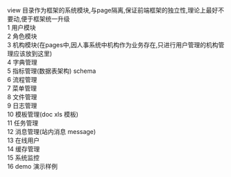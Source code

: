 view 目录作为框架的系统模块,与page隔离,保证前端框架的独立性,理论上最好不要动,便于框架统一升级
<br>
1 用户模块
<br>
2 角色模块
<br>
3 机构模块(在pages中,因人事系统中机构作为业务存在,只进行用户管理的机构管理应该放到这里)
<br>
4 字典管理
<br>
5 指标管理(数据表架构) schema
<br>
6 流程管理
<br>
7 菜单管理
<br>
8 文件管理
<br>
9 日志管理
<br>
10 模板管理(doc xls 模板)
<br>
11 任务管理
<br>
12 消息管理(站内消息 message)
<br>
13 在线用户
<br>
14 缓存管理
<br>
15 系统监控
<br>
16 demo 演示样例
